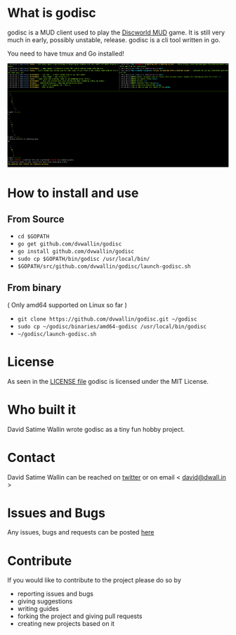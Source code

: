 # What is godisc
godisc is a MUD client used to play the [Discworld MUD](http://discworld.starturtle.net) game. It is still very much in early, possibly unstable, release. godisc is a cli tool written in go.

You need to have tmux and Go installed!

![godisc mud client in tmux](/godisc.png?raw=true "godisc mud client in tmux")

# How to install and use

## From Source

* `cd $GOPATH`
* `go get github.com/dvwallin/godisc`
* `go install github.com/dvwallin/godisc`
* `sudo cp $GOPATH/bin/godisc /usr/local/bin/`
* `$GOPATH/src/github.com/dvwallin/godisc/launch-godisc.sh`

## From binary

( Only amd64 supported on Linux so far )

* `git clone https://github.com/dvwallin/godisc.git ~/godisc`
* `sudo cp ~/godisc/binaries/amd64-godisc /usr/local/bin/godisc`
* `~/godisc/launch-godisc.sh`

# License
As seen in the [LICENSE file](https://github.com/dvwallin/godisc/blob/master/LICENSE) godisc is licensed under the MIT License.

# Who built it
David Satime Wallin wrote godisc as a tiny fun hobby project.

# Contact
David Satime Wallin can be reached on [twitter](https://twitter.com/satimewallin) or on email < david@dwall.in >

# Issues and Bugs
Any issues, bugs and requests can be posted [here](https://github.com/dvwallin/godisc/issues)

# Contribute
If you would like to contribute to the project please do so by 
* reporting issues and bugs
* giving suggestions
* writing guides
* forking the project and giving pull requests
* creating new projects based on it
